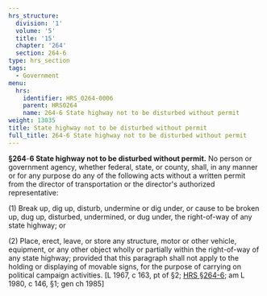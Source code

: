 ```yaml
---
hrs_structure:
  division: '1'
  volume: '5'
  title: '15'
  chapter: '264'
  section: 264-6
type: hrs_section
tags:
  - Government
menu:
  hrs:
    identifier: HRS_0264-0006
    parent: HRS0264
    name: 264-6 State highway not to be disturbed without permit
weight: 13035
title: State highway not to be disturbed without permit
full_title: 264-6 State highway not to be disturbed without permit
---
```

**§264**-**6 State highway not to be disturbed without permit.** No person or government agency, whether federal, state, or county, shall, in any manner or for any purpose do any of the following acts without a written permit from the director of transportation or the director's authorized representative:

(1) Break up, dig up, disturb, undermine or dig under, or cause to be broken up, dug up, disturbed, undermined, or dug under, the right-of-way of any state highway; or

(2) Place, erect, leave, or store any structure, motor or other vehicle, equipment, or any other object wholly or partially within the right-of-way of any state highway; provided that this paragraph shall not apply to the holding or displaying of movable signs, for the purpose of carrying on political campaign activities. [L 1967, c 163, pt of §2; [HRS §264-6](/title-15/chapter-264/section-264-6/); am L 1980, c 146, §1; gen ch 1985]